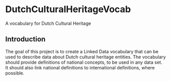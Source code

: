 # DutchCulturalHeritageVocab
A vocabulary for Dutch Cultural Heritage

Introduction
------------

The goal of this project is to create a Linked Data vocabulary that can be used to describe data about Dutch cultural heritage entities. The vocabulary should provide definitions of national concepts, to be used in any data set. It should also link national definitions to international definitions, where possible.


